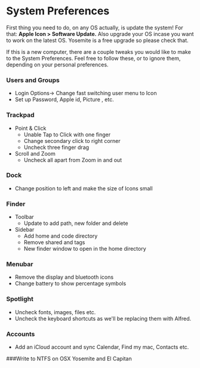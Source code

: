 # System Preferences

First thing you need to do, on any OS actually, is update the system! For that: **Apple Icon > Software Update.**
Also upgrade your OS incase you want to work on the latest OS. Yosemite is a free upgrade so please check that.

If this is a new computer, there are a couple tweaks you would like to make to the System Preferences. Feel free to follow these, or to ignore them, depending on your personal preferences.

### Users and Groups
- Login Options-> Change fast switching user menu to Icon
- Set up Password, Apple id, Picture , etc.

### Trackpad
- Point & Click
    - Unable Tap to Click with one finger
    - Change secondary click to right corner
    - Uncheck three finger drag
- Scroll and Zoom
    - Uncheck all apart from Zoom in and out

### Dock
- Change position to left and make the size of Icons small

### Finder
- Toolbar
    - Update to add path, new folder and delete
- Sidebar
    - Add home and code directory
    - Remove shared and tags
    - New finder window to open in the home directory

### Menubar
- Remove the display and bluetooth icons
- Change battery to show percentage symbols

### Spotlight
- Uncheck fonts, images, files etc.
- Uncheck the keyboard shortcuts as we'll be replacing them with Alfred.

### Accounts
- Add an iCloud account and sync Calendar, Find my mac, Contacts etc.

###Write to NTFS on OSX Yosemite and El Capitan
